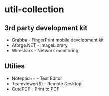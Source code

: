 # util-collection

## 3rd party  development kit
- Grabba - FingerPrint mobile development kit
- Aforge.NET - ImageLibrary
- Wireshark - Network monitoring

## Utilies
- Notepad++  - Text Editor
- Teamviewer($) - Remote Desktop
- CutePDF - Print to PDF


